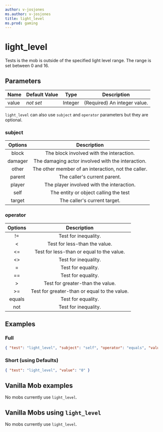 ```yaml
---
author: v-josjones
ms.author: v-josjones
title: light_level
ms.prod: gaming
---
```


# light_level

Tests is the mob is outside of the specified light level range. The range is set between 0 and 16.

## Parameters

|Name |Default Value  |Type  |Description  |
|---------|---------|---------|---------|
|value |*not set* |Integer |(Required) An integer value. |


`light_level` can also use `subject` and `operator` parameters but they are optional.

### subject

| Options| Description |
|:-----------:|:-----------:|
| block| The block involved with the interaction. |
| damager| The damaging actor involved with the interaction. |
| other| The other member of an interaction, not the caller. |
| parent| The caller's current parent. |
| player| The player involved with the interaction. |
| self| The entity or object calling the test |
| target| The caller's current target. |

### operator

| Options| Description |
|:-----------:|:-----------:|
| !=| Test for inequality. |
| <| Test for less-than the value. |
| <=| Test for less-than or equal to the value. |
| <>| Test for inequality. |
| =| Test for equality. |
| ==| Test for equality. |
| >| Test for greater-than the value. |
| >=| Test for greater-than or equal to the value. |
| equals| Test for equality. |
| not| Test for inequality. |

## Examples

### Full

```json
{ "test": "light_level", "subject": "self", "operator": "equals", "value": "0" }
```

### Short (using Defaults)

```json
{ "test": "light_level", "value": "0" }
```

## Vanilla Mob examples

No mobs currently use `light_level`.

## Vanilla Mobs using `light_level`

No mobs currently use `light_level`.
